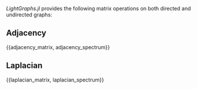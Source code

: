 *LightGraphs.jl* provides the following matrix operations on both directed and
undirected graphs:

## Adjacency

{{adjacency_matrix, adjacency_spectrum}}

## Laplacian

{{laplacian_matrix, laplacian_spectrum}}